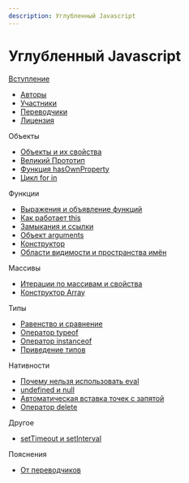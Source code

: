 ```yaml
---
description: Углубленный Javascript
---
```


# Углубленный Javascript

[Вступление](intro/index.md)

- [Авторы](intro/authors.md)
- [Участники](intro/contributors.md)
- [Переводчики](intro/translators.md)
- [Лицензия](intro/license.md)

Объекты

- [Объекты и их свойства](object/general.md)
- [Великий Прототип](object/prototype.md)
- [Функция hasOwnProperty](object/hasownproperty.md)
- [Цикл for in](object/forinloop.md)

Функции

- [Выражения и объявление функций](function/general.md)
- [Как работает this](function/this.md)
- [Замыкания и ссылки](function/closures.md)
- [Объект arguments](function/arguments.md)
- [Конструктор](function/constructors.md)
- [Области видимости и пространства имён](function/scopes.md)

Массивы

- [Итерации по массивам и свойства](array/general.md)
- [Конструктор Array](array/constructor.md)

Типы

- [Равенство и сравнение](types/equality.md)
- [Оператор typeof](types/typeof.md)
- [Оператор instanceof](types/instanceof.md)
- [Приведение типов](types/casting.md)

Нативности

- [Почему нельзя использовать eval](core/eval.md)
- [undefined и null](core/undefined.md)
- [Автоматическая вставка точек с запятой](core/semicolon.md)
- [Оператор delete](core/delete.md)

Другое

- [setTimeout и setInterval](other/timeouts.md)

Пояснения

- [От переводчиков](appendix/fromtranslators.md)
